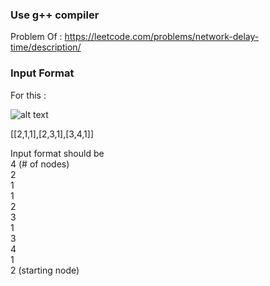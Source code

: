 ### Use g++ compiler

Problem Of : https://leetcode.com/problems/network-delay-time/description/

### Input Format

For this :

![alt text](image.png)

[[2,1,1],[2,3,1],[3,4,1]]

Input format should be  
4 (# of nodes)  
2  
1  
1  
2  
3  
1  
3  
4  
1  
2 (starting node)
